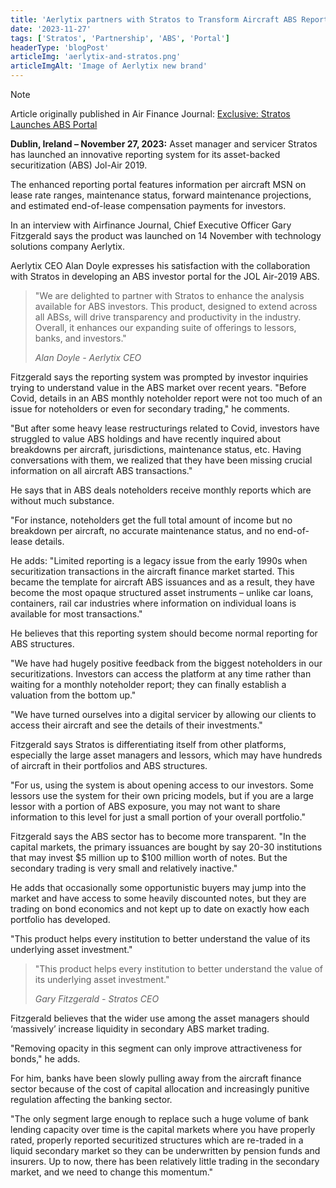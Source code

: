 ```yaml
---
title: 'Aerlytix partners with Stratos to Transform Aircraft ABS Reporting'
date: '2023-11-27'
tags: ['Stratos', 'Partnership', 'ABS', 'Portal']
headerType: 'blogPost'
articleImg: 'aerlytix-and-stratos.png'
articleImgAlt: 'Image of Aerlytix new brand'
---
```


> [!NOTE]
> Article originally published in Air Finance Journal: [Exclusive: Stratos Launches ABS Portal](https://www.airfinancejournal.com/articles/3592323/exclusive-stratos-launches-abs-portal)

**Dublin, Ireland – November 27, 2023:** Asset manager and servicer Stratos has launched an innovative reporting system for its asset-backed securitization (ABS) Jol-Air 2019.

The enhanced reporting portal features information per aircraft MSN on lease rate ranges, maintenance status, forward maintenance projections, and estimated end-of-lease compensation payments for investors.

In an interview with Airfinance Journal, Chief Executive Officer Gary Fitzgerald says the product was launched on 14 November with technology solutions company Aerlytix.

Aerlytix CEO Alan Doyle expresses his satisfaction with the collaboration with Stratos in developing an ABS investor portal for the JOL Air-2019 ABS.

> "We are delighted to partner with Stratos to enhance the analysis available for ABS investors. This product, designed to extend across all ABSs, will drive transparency and productivity in the industry. Overall, it enhances our expanding suite of offerings to lessors, banks, and investors."
>
> <cite>Alan Doyle - Aerlytix CEO</cite>

Fitzgerald says the reporting system was prompted by investor inquiries trying to understand value in the ABS market over recent years.
"Before Covid, details in an ABS monthly noteholder report were not too much of an issue for noteholders or even for secondary trading," he comments.

"But after some heavy lease restructurings related to Covid, investors have struggled to value ABS holdings and have recently inquired about breakdowns per aircraft, jurisdictions, maintenance status, etc. Having conversations with them, we realized that they have been missing crucial information on all aircraft ABS transactions."

He says that in ABS deals noteholders receive monthly reports which are without much substance.

"For instance, noteholders get the full total amount of income but no breakdown per aircraft, no accurate maintenance status, and no end-of-lease details.

He adds: "Limited reporting is a legacy issue from the early 1990s when securitization transactions in the aircraft finance market started. This became the template for aircraft ABS issuances and as a result, they have become the most opaque structured asset instruments – unlike car loans, containers, rail car industries where information on individual loans is available for most transactions."

He believes that this reporting system should become normal reporting for ABS structures.

"We have had hugely positive feedback from the biggest noteholders in our securitizations. Investors can access the platform at any time rather than waiting for a monthly noteholder report; they can finally establish a valuation from the bottom up."

"We have turned ourselves into a digital servicer by allowing our clients to access their aircraft and see the details of their investments."

Fitzgerald says Stratos is differentiating itself from other platforms, especially the large asset managers and lessors, which may have hundreds of aircraft in their portfolios and ABS structures.

"For us, using the system is about opening access to our investors. Some lessors use the system for their own pricing models, but if you are a large lessor with a portion of ABS exposure, you may not want to share information to this level for just a small portion of your overall portfolio."

Fitzgerald says the ABS sector has to become more transparent. "In the capital markets, the primary issuances are bought by say 20-30 institutions that may invest $5 million up to $100 million worth of notes. But the secondary trading is very small and relatively inactive."

He adds that occasionally some opportunistic buyers may jump into the market and have access to some heavily discounted notes, but they are trading on bond economics and not kept up to date on exactly how each portfolio has developed.

"This product helps every institution to better understand the value of its underlying asset investment."

> "This product helps every institution to better understand the value of its underlying asset investment."
>
> <cite>Gary Fitzgerald - Stratos CEO</cite>

Fitzgerald believes that the wider use among the asset managers should ‘massively’ increase liquidity in secondary ABS market trading.

"Removing opacity in this segment can only improve attractiveness for bonds," he adds.

For him, banks have been slowly pulling away from the aircraft finance sector because of the cost of capital allocation and increasingly punitive regulation affecting the banking sector.

"The only segment large enough to replace such a huge volume of bank lending capacity over time is the capital markets where you have properly rated, properly reported securitized structures which are re-traded in a liquid secondary market so they can be underwritten by pension funds and insurers. Up to now, there has been relatively little trading in the secondary market, and we need to change this momentum."

